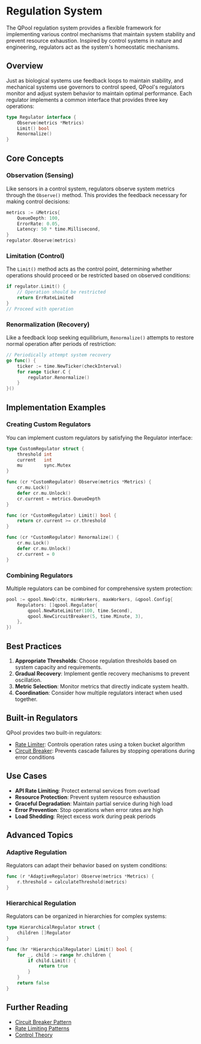 # Regulation System

The QPool regulation system provides a flexible framework for implementing various control mechanisms that maintain system stability and prevent resource exhaustion. Inspired by control systems in nature and engineering, regulators act as the system's homeostatic mechanisms.

## Overview

Just as biological systems use feedback loops to maintain stability, and mechanical systems use governors to control speed, QPool's regulators monitor and adjust system behavior to maintain optimal performance. Each regulator implements a common interface that provides three key operations:

```go
type Regulator interface {
    Observe(metrics *Metrics)
    Limit() bool
    Renormalize()
}
```

## Core Concepts

### Observation (Sensing)

Like sensors in a control system, regulators observe system metrics through the `Observe()` method. This provides the feedback necessary for making control decisions:

```go
metrics := &Metrics{
    QueueDepth: 100,
    ErrorRate: 0.05,
    Latency: 50 * time.Millisecond,
}
regulator.Observe(metrics)
```

### Limitation (Control)

The `Limit()` method acts as the control point, determining whether operations should proceed or be restricted based on observed conditions:

```go
if regulator.Limit() {
    // Operation should be restricted
    return ErrRateLimited
}
// Proceed with operation
```

### Renormalization (Recovery)

Like a feedback loop seeking equilibrium, `Renormalize()` attempts to restore normal operation after periods of restriction:

```go
// Periodically attempt system recovery
go func() {
    ticker := time.NewTicker(checkInterval)
    for range ticker.C {
        regulator.Renormalize()
    }
}()
```

## Implementation Examples

### Creating Custom Regulators

You can implement custom regulators by satisfying the Regulator interface:

```go
type CustomRegulator struct {
    threshold int
    current   int
    mu        sync.Mutex
}

func (cr *CustomRegulator) Observe(metrics *Metrics) {
    cr.mu.Lock()
    defer cr.mu.Unlock()
    cr.current = metrics.QueueDepth
}

func (cr *CustomRegulator) Limit() bool {
    return cr.current >= cr.threshold
}

func (cr *CustomRegulator) Renormalize() {
    cr.mu.Lock()
    defer cr.mu.Unlock()
    cr.current = 0
}
```

### Combining Regulators

Multiple regulators can be combined for comprehensive system protection:

```go
pool := qpool.NewQ(ctx, minWorkers, maxWorkers, &qpool.Config{
    Regulators: []qpool.Regulator{
        qpool.NewRateLimiter(100, time.Second),
        qpool.NewCircuitBreaker(5, time.Minute, 3),
    },
})
```

## Best Practices

1. **Appropriate Thresholds**: Choose regulation thresholds based on system capacity and requirements.
2. **Gradual Recovery**: Implement gentle recovery mechanisms to prevent oscillation.
3. **Metric Selection**: Monitor metrics that directly indicate system health.
4. **Coordination**: Consider how multiple regulators interact when used together.

## Built-in Regulators

QPool provides two built-in regulators:

- [Rate Limiter](ratelimiter.md): Controls operation rates using a token bucket algorithm
- [Circuit Breaker](circuitbreaker.md): Prevents cascade failures by stopping operations during error conditions

## Use Cases

- **API Rate Limiting**: Protect external services from overload
- **Resource Protection**: Prevent system resource exhaustion
- **Graceful Degradation**: Maintain partial service during high load
- **Error Prevention**: Stop operations when error rates are high
- **Load Shedding**: Reject excess work during peak periods

## Advanced Topics

### Adaptive Regulation

Regulators can adapt their behavior based on system conditions:

```go
func (r *AdaptiveRegulator) Observe(metrics *Metrics) {
    r.threshold = calculateThreshold(metrics)
}
```

### Hierarchical Regulation

Regulators can be organized in hierarchies for complex systems:

```go
type HierarchicalRegulator struct {
    children []Regulator
}

func (hr *HierarchicalRegulator) Limit() bool {
    for _, child := range hr.children {
        if child.Limit() {
            return true
        }
    }
    return false
}
```

## Further Reading

- [Circuit Breaker Pattern](https://martinfowler.com/bliki/CircuitBreaker.html)
- [Rate Limiting Patterns](https://cloud.google.com/architecture/rate-limiting-strategies-patterns)
- [Control Theory](https://en.wikipedia.org/wiki/Control_theory)
